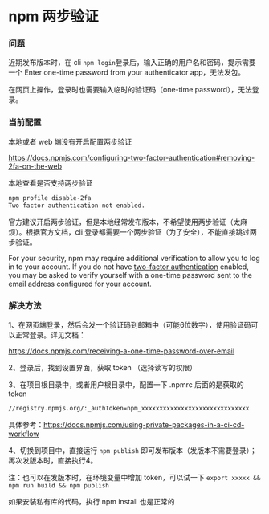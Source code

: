 # npm 两步验证

### 问题

近期发布版本时，在 cli `npm login`登录后，输入正确的用户名和密码，提示需要一个 Enter one-time password from your authenticator app，无法发包。

在网页上操作，登录时也需要输入临时的验证码（one-time password），无法登录。

### 当前配置

本地或者 web 端没有开启配置两步验证

https://docs.npmjs.com/configuring-two-factor-authentication#removing-2fa-on-the-web

本地查看是否支持两步验证

~~~bash
npm profile disable-2fa
Two factor authentication not enabled.
~~~

官方建议开启两步验证，但是本地经常发布版本，不希望使用两步验证（太麻烦）。根据官方文档，cli 登录都需要一个两步验证（为了安全），不能直接跳过两步验证。

For your security, npm may require additional verification to allow you to log in to your account. If you do not have [two-factor authentication](https://docs.npmjs.com/configuring-two-factor-authentication) enabled, you may be asked to verify yourself with a one-time password sent to the email address configured for your account.

### 解决方法

1、在网页端登录，然后会发一个验证码到邮箱中（可能6位数字），使用验证码可以正常登录。详见文档：

https://docs.npmjs.com/receiving-a-one-time-password-over-email

2、登录后，找到设置界面，获取 token （选择读写的权限）

3、在项目根目录中，或者用户根目录中，配置一下 .npmrc 后面的是获取的 token

~~~bash
//registry.npmjs.org/:_authToken=npm_xxxxxxxxxxxxxxxxxxxxxxxxxxxxxx
~~~

具体参考：https://docs.npmjs.com/using-private-packages-in-a-ci-cd-workflow

4、切换到项目中，直接运行 `npm publish` 即可发布版本（发版本不需要登录）；再次发版本时，直接执行4。

注：也可以在发版本时，在环境变量中增加 token，可以试一下 `export xxxxx && npm run build && npm publish`

如果安装私有库的代码，执行 npm install 也是正常的
